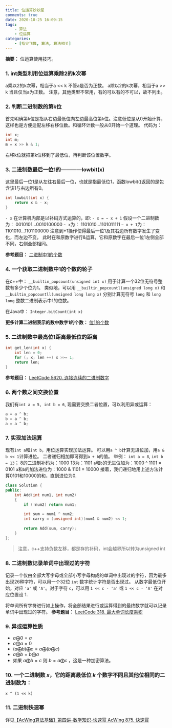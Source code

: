 ```yaml
---
title: 位运算妙妙屋
comments: true
date: 2020-10-25 16:09:15
tags:
    - 算法
    - 位运算
categories:
    - [指尖飞舞, 算法, 算法相关]
---
```

__摘要：__
位运算使用技巧。
<!--more-->
### 1. int类型利用位运算乘除2的k次幂
a乘以2的k次幂，相当于a << k 不管a是否为正数。
a除以2的k次幂，相当于a >> k 当且仅当a为正数。
注意，其他类型不常用，有的可以有的不可以，故不列出。

### 2. 判断二进制数的第k位
首先明确第k位是指从右边最低位向左边最高位第`k`位。注意低位是从0开始计算，这样也是方便适配左移右移位数。和循环计数一般从0开始一个道理。
代码为：
```C++
int x;
int m;
m = x >> k & 1; 
```
右移k位就把第k位移到了最低位，再判断该位置数字。

### 3. 二进制数最后一位1的————lowbit(x)
这里最后一位1是从左往右最后一位，也就是指最低位1，函数lowbit()返回的是包含该1与右边所有0。
```C++
int lowbit(int x) {
    return x & - x;
}
```
`- x` 在计算机内部是以补码方式运算的，即:
`- x = ~ x + 1`
假设一个二进制数为：  0010101...0010100000
`~ x`为：            1101010...1101011111
`~ x + 1`为：        1101010...1101100000
注意到+1操作使得最后一位1及其右边所有数字发生了变化，而左边不变。
此时在和原数字进行&运算，它和原数字在最后一位1左侧全部不同，右侧全部相同。

__参考题目：__ [二进制中1的个数](https://eetoa.github.io//2020/11/04/AcWing-801-二进制中1的个数/)

### 4. 一个获取二进制数中1的个数的轮子
在c++中：
`__builtin_popcount(unsigned int x)`
用于计算一个32位无符号整数有多少个位为1。
类似地，可以用 `__builtin_popcountl(unsigned long x)` 和 `__builtin_popcountll(unsigned long long x)` 分别计算无符号 `long` 和 `long long` 整数二进制表示中1的位数。

在Java中：
`Integer.bitCount(int x)`

__更多计算二进制表示的数中数字1的个数：__ [位1的个数](https://eetoa.github.io/2021/03/03/LeetCode-191-位1的个数/)

### 5. 二进制数中最高位1距离最低位的距离
```C++
int get_len(int x) {
    int len = 0;
    for (; x; len ++) x >>= 1;
    return len;
}
```
__参考题目：__ [LeetCode 5620. 连接连续的二进制数字](https://leetcode-cn.com/problems/concatenation-of-consecutive-binary-numbers/)


### 6. 两个数之间交换位置
我们有`int a = 5, int b = 6`, 现需要交换二者位置，可以利用异或运算：
```C++
a = a ^ b;
b = a ^ b;
a = a ^ b;
```

### 7. 实现加法运算
现有`int a`和`int b`，用位运算实现加法运算。
可以用`a ^ b`计算无进位加，用`a & b << 1`计算进位。
二者递归相加即可得到`a + b`的值。
举例：
`int a = 8`, `int b = 13`；
8的二进制补码为：1000
13为：1101
`a`和`b`的无进位加为：1000 ^ 1101 = 0101
`a`和`b`的加法进位为：1000 & 1101 = 10000
接着，我们递归地用上述方法计算0101和10000的和，直到进位为0.

```c++
class Solution {
public:
    int Add(int num1, int num2)
    {
        if (!num2) return num1;
        
        int sum = num1 ^ num2;
        int carry = (unsigned int)(num1 & num2) << 1;
        
        return Add(sum, carry);
    }
};
```
> 注意，c++支持负数左移，都是存的补码，int会越界所以转为unsigned int

### 8. 二进制数记录单词中出现过的字符
记录一个仅由全部大写字母或全部小写字母构成的单词中出现过的字符，因为最多出现26种字符，可以用一个32位 `int` 数字统计字符是否出现过。
从数字最低位开始，对应 `'a'` 或 `'A'`。对于字符 `c`，可以用 `1 << c - 'a'` 或 `1 << c - 'A'` 在对应位置设 $1$.

将单词所有字符进行如上操作，将全部结果进行或运算得到的最终数字就可以记录单词中出现过的字符。
__参考题目：__ [LeetCode 318. 最大单词长度乘积](https://eetoa.github.io/2020/12/02/LeetCode-318-最大单词长度乘积/)

### 9. 异或运算性质
+ $a \bigoplus 0 = a$
+ $a \bigoplus a = 0$
+ $(a \bigoplus b) \bigoplus c = a \bigoplus (b \bigoplus c)$
+ $a \bigoplus b = b \bigoplus a$
+ 如果 $a \bigoplus b = c$
则 $b = a \bigoplus c$
，这是一种加密算法。

### 10. 一个二进制数 $x$，它的距离最低位 $k$ 个数字不同且其他位相同的二进制数为：
`x ^ (1 << k)`

### 11. 二进制快速幂
详见[【AcWing算法基础】第四讲-数学知识-快速幂 AcWing 875. 快速幂](https://eetoa.github.io/2021/07/04/【AcWing算法基础】第四讲-数学知识-快速幂-AcWing-875-快速幂/)